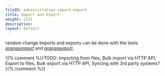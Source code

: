 ```yaml
---
fileID: administration-import-export
title: Import and Export
weight: 1375
description: 
layout: default
---
```


random change
Imports and exports can be done with the tools
[_arangoimport_](../programs-tools/arangoimport/) and
[_arangoexport_](../programs-tools/arangoexport/).

{{% comment %}}TODO: Importing from files, Bulk import via HTTP API, Export to files, Bulk export via HTTP API, Syncing with 3rd party systems?{{% /comment %}}
